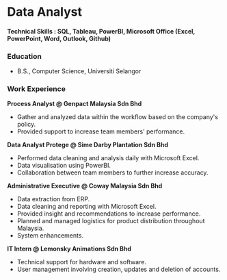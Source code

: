 # Data Analyst

#### Technical Skills : SQL, Tableau, PowerBI, Microsoft Office (Excel, PowerPoint, Word, Outlook, Github)

### Education
- B.S., Computer Science, Universiti Selangor 

### Work Experience
**Process Analyst @ Genpact Malaysia Sdn Bhd**
- Gather and analyzed data within the workflow based on the company's policy.
- Provided support to increase team members' performance.

**Data Analyst Protege @ Sime Darby Plantation Sdn Bhd**
- Performed data cleaning and analysis daily with Microsoft Excel.
- Data visualisation using PowerBI.
- Collaboration between team members to further increase accuracy.

**Administrative Executive @ Coway Malaysia Sdn Bhd**
- Data extraction from ERP.
- Data cleaning and reporting with Microsoft Excel.
- Provided insight and recommendations to increase performance.
- Planned and managed logistics for product distribution throughout Malaysia.
- System enhancements.

**IT Intern @ Lemonsky Animations Sdn Bhd**
- Technical support for hardware and software.
- User management involving creation, updates and deletion of accounts.

